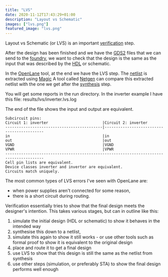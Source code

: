```yaml
---
title: "LVS"
date: 2020-11-12T17:43:29+01:00
description: "Layout vs Schematic"
images: ["lvs.png"]
featured_image: "lvs.png"
---
```


Layout vs Schematic (or LVS) is an important [verification](/terminology/verification) step.

After the design has been finished and we have the [GDS2](/terminology/gds2) files that we can send to the [foundry](/terminology/foundry), we want to check that the design is the same as the input that was described by the [HDL](/terminology/hdl) or schematic.

In the [OpenLane](/terminology/openlane) tool, at the end we have the LVS step. The [netlist](/terminology/netlist) is extracted using [Magic](/terminology/magic)
A tool called [Netgen](http://opencircuitdesign.com/netgen/) can compare this extracted netlist with the one we get after the [synthesis](/terminology/synthesis) step.

You will get some reports in the run directory. In the inverter example I have this file: results/lvs/inverter.lvs.log

The end of the file shows the input and output are equivalent.

    Subcircuit pins:
    Circuit 1: inverter                        |Circuit 2: inverter                        
    -------------------------------------------|-------------------------------------------
    in                                         |in                                         
    out                                        |out                                        
    VGND                                       |VGND                                       
    VPWR                                       |VPWR                                       
    ---------------------------------------------------------------------------------------
    Cell pin lists are equivalent.
    Device classes inverter and inverter are equivalent.
    Circuits match uniquely.

The most common types of LVS errors I've seen with OpenLane are:

* when power supplies aren't connected for some reason,
* there is a short circuit during routing.

Verification essentially tries to show that the final design meets the designer's intention. This takes various stages, but can in outline like this:
1) simulate the initial design (HDL or schematic) to show it behaves in the intended way
2) synthesise this down to a netlist,
3) simulate this again to show it still works - or use other tools such as formal proof to show it is equivalent to the original design 
4) place and route it to get a final design
5) use LVS to show that this design is still the same as the netlist from synthesis
6) use other steps (simulation, or preferably STA) to show the final design performs well enough
